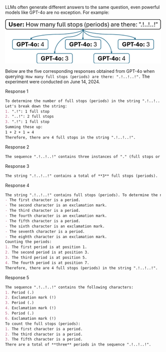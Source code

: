 LLMs often generate different answers to the same question, even powerful models like GPT-4o are no exception. For example:

![](../assets/gpt4o-answers.png)

Below are the five corresponding responses obtained from GPT-4o when querying: `How many full stops (periods) are there: ".!..!..!".` The experiment were conducted on June 14, 2024.

Response 1
```md
To determine the number of full stops (periods) in the string ".!..!..!", we need to count the occurrences of the character '.'.
Let's break down the string:
1. ".!": 1 full stop
2. "..!": 2 full stops
3. ".!": 1 full stop
Summing these up:
1 + 2 + 1 = 4
Therefore, there are 4 full stops in the string ".!..!..!".
```

Response 2
```md
The sequence ".!..!..!" contains three instances of "." (full stops or periods). Each segment ".!" has one full stop, and there are three such segments.
```

Response 3
```md
The string ".!..!..!" contains a total of **3** full stops (periods).
```

Response 4
```md
The string ".!..!..!" contains full stops (periods). To determine the number of full stops in this string, we simply count the occurrences of the period character ('.'). Let's analyze the string:
- The first character is a period.
- The second character is an exclamation mark.
- The third character is a period.
- The fourth character is an exclamation mark.
- The fifth character is a period.
- The sixth character is an exclamation mark.
- The seventh character is a period.
- The eighth character is an exclamation mark.
Counting the periods:
1. The first period is at position 1.
2. The second period is at position 3.
3. The third period is at position 5.
4. The fourth period is at position 7.
Therefore, there are 4 full stops (periods) in the string ".!..!..!".
```

Response 5
```md
The sequence ".!..!..!" contains the following characters:
1. Period (.)
2. Exclamation mark (!)
3. Period (.)
4. Exclamation mark (!)
5. Period (.)
6. Exclamation mark (!)
To count the full stops (periods):
1. The first character is a period.
2. The third character is a period.
3. The fifth character is a period.
There are a total of **three** periods in the sequence ".!..!..!".
```
